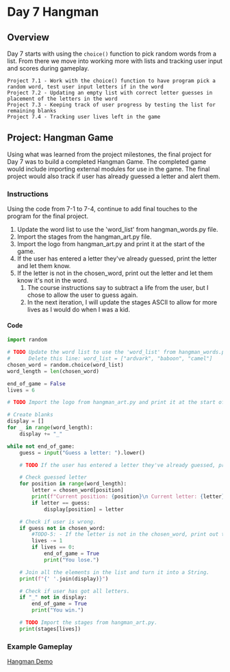 # Day 7 Hangman

## Overview

Day 7 starts with using the `choice()` function to pick random words from a list. From there we move into working more with lists and tracking user input and scores during gameplay.

    Project 7.1 - Work with the choice() function to have program pick a random word, test user input letters if in the word
    Project 7.2 - Updating an empty list with correct letter guesses in placement of the letters in the word
    Project 7.3 - Keeping track of user progress by testing the list for remaining blanks
    Project 7.4 - Tracking user lives left in the game

## Project: Hangman Game

Using what was learned from the project milestones, the final project for Day 7 was to build a completed Hangman Game. The completed game would include importing external modules for use in the game. The final project would also track if user has already guessed a letter and alert them.

### Instructions

Using the code from 7-1 to 7-4, continue to add final touches to the program for the final project.

1. Update the word list to use the 'word_list' from hangman_words.py file.
2. Import the stages from the hangman_art.py file.
3. Import the logo from hangman_art.py and print it at the start of the game.
4. If the user has entered a letter they've already guessed, print the letter and let them know.
5. If the letter is not in the chosen_word, print out the letter and let them know it's not in the word.
   1. The course instructions say to subtract a life from the user, but I chose to allow the user to guess again.
   2. In the next iteration, I will update the stages ASCII to allow for more lives as I would do when I was a kid.

#### Code

```python
import random

# TODO Update the word list to use the 'word_list' from hangman_words.py
#      Delete this line: word_list = ["ardvark", "baboon", "camel"]
chosen_word = random.choice(word_list)
word_length = len(chosen_word)

end_of_game = False
lives = 6

# TODO Import the logo from hangman_art.py and print it at the start of the game.

# Create blanks
display = []
for _ in range(word_length):
    display += "_"

while not end_of_game:
    guess = input("Guess a letter: ").lower()

    # TODO If the user has entered a letter they've already guessed, print the letter and let them know.

    # Check guessed letter
    for position in range(word_length):
        letter = chosen_word[position]
        print(f"Current position: {position}\n Current letter: {letter}\n Guessed letter: {guess}")
        if letter == guess:
            display[position] = letter

    # Check if user is wrong.
    if guess not in chosen_word:
        #TODO-5: - If the letter is not in the chosen_word, print out the letter and let them know it's not in the word.
        lives -= 1
        if lives == 0:
            end_of_game = True
            print("You lose.")

    # Join all the elements in the list and turn it into a String.
    print(f"{' '.join(display)}")

    # Check if user has got all letters.
    if "_" not in display:
        end_of_game = True
        print("You win.")

    # TODO Import the stages from hangman_art.py.
    print(stages[lives])
```

### Example Gameplay

[Hangman Demo](https://replit.com/@appbrewery/Day-7-Hangman-5-End?embed=1&output=1#main.py)
